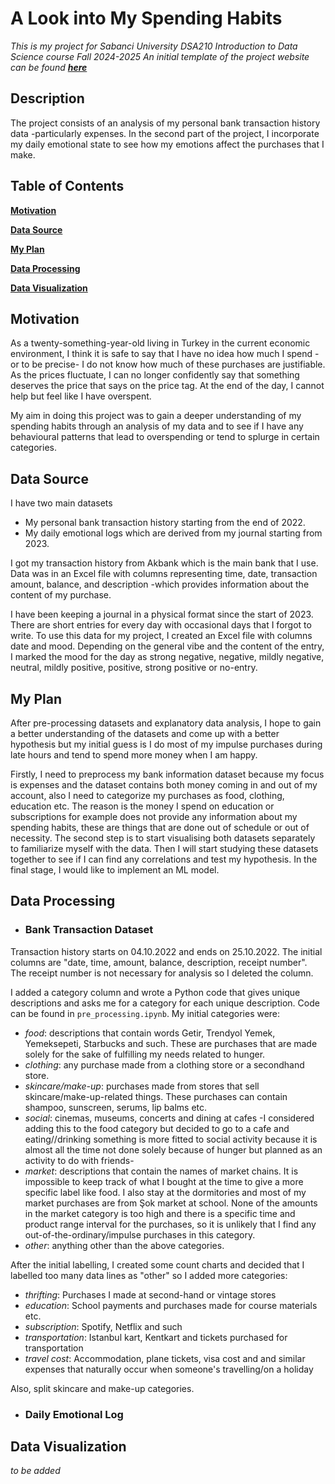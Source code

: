 # A Look into My Spending Habits
_This is my project for Sabanci University DSA210 Introduction to Data Science course Fall 2024-2025_
_An initial template of the project website can be found **[here](https://sudentrs.github.io/)**_

## Description
The project consists of an analysis of my personal bank transaction history data -particularly expenses. In the second part of the project, I incorporate my daily emotional state to see how my emotions affect the purchases that I make.

## Table of Contents
**[Motivation](#motivation)**  

**[Data Source](#data-source)** 

**[My Plan](#my-plan)**

**[Data Processing](#data-processing)**

**[Data Visualization](#data-visualization)**

## Motivation
As a twenty-something-year-old living in Turkey in the current economic environment, I think it is safe to say that I have no idea how much I spend -or to be precise- I do not know how much of these purchases are justifiable. As the prices fluctuate, I can no longer confidently say that something deserves the price that says on the price tag. At the end of the day, I cannot help but feel like I have overspent. 

My aim in doing this project was to gain a deeper understanding of my spending habits through an analysis of my data and to see if I have any behavioural patterns that lead to overspending or tend to splurge in certain categories.

## Data Source
I have two main datasets
* My personal bank transaction history starting from the end of 2022.
* My daily emotional logs which are derived from my journal starting from 2023.

I got my transaction history from Akbank which is the main bank that  I use. Data was in an Excel file with columns representing time, date, transaction amount, balance, and description -which provides information about the content of my purchase. 

I have been keeping a journal in a physical format since the start of 2023. There are short entries for every day with occasional days that I forgot to write. To use this data for my project, I created an Excel file with columns date and mood. Depending on the general vibe and the content of the entry, I marked the mood for the day as strong negative, negative, mildly negative, neutral, mildly positive, positive, strong positive or no-entry.

## My Plan
After pre-processing datasets and explanatory data analysis, I hope to gain a better understanding of the datasets and come up with a better hypothesis but my initial guess is I do most of my impulse purchases during late hours and tend to spend more money when I am happy.

Firstly, I need to preprocess my bank information dataset because my focus is expenses and the dataset contains both money coming in and out of my account, also I need to categorize my purchases as food, clothing, education etc. The reason is the money I spend on education or subscriptions for example does not provide any information about my spending habits, these are things that are done out of schedule or out of necessity. The second step is to start visualising both datasets separately to familiarize myself with the data. Then I will start studying these datasets together to see if I can find any correlations and test my hypothesis. In the final stage, I would like to implement an ML model.


## Data Processing
* ### Bank Transaction Dataset

Transaction history starts on 04.10.2022 and ends on 25.10.2022. The initial columns are "date, time, amount, balance, description, receipt number". The receipt number is not necessary for analysis so I deleted the column. 

I added a category column and wrote a Python code that gives unique descriptions and asks me for a category for each unique description. Code can be found in `pre_processing.ipynb`. My initial categories were:
* *food*: descriptions that contain words Getir, Trendyol Yemek, Yemeksepeti, Starbucks and such. These are purchases that are made solely for the sake of fulfilling my needs related to hunger.
* *clothing*: any purchase made from a clothing store or a secondhand store.
* *skincare/make-up*: purchases made from stores that sell skincare/make-up-related things. These purchases can contain shampoo, sunscreen, serums, lip balms etc.
* *social*: cinemas, museums, concerts and dining at cafes -I considered adding this to the food category but decided to go to a cafe and eating//drinking something is more fitted to social activity because it is almost all the time not done solely because of hunger but planned as an activity to do with friends- 
* *market*: descriptions that contain the names of market chains. It is impossible to keep track of what I bought at the time to give a more specific label like food. I also stay at the dormitories and most of my market purchases are from Şok market at school. None of the amounts in the market category is too high and there is a specific time and product range interval for the purchases, so it is unlikely that I find any out-of-the-ordinary/impulse purchases in this category.
* *other*: anything other than the above categories.

After the initial labelling, I created some count charts and decided that I labelled too many data lines as "other" so I added more categories:
* *thrifting*: Purchases I made at second-hand or vintage stores
* *education*: School payments and purchases made for course materials etc.
* *subscription*: Spotify, Netflix and such
* *transportation*: Istanbul kart, Kentkart and tickets purchased for transportation
* *travel cost*: Accommodation, plane tickets, visa cost and and similar expenses that naturally occur when someone's travelling/on a holiday

Also, split skincare and make-up categories.





* ### Daily Emotional Log










## Data Visualization
_to be added_

